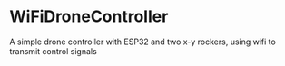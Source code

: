 # WiFiDroneController
A simple drone controller with ESP32 and two x-y rockers, using wifi to transmit control signals
